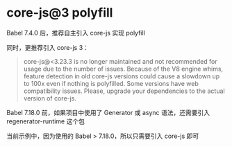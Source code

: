 # core-js@3 polyfill

Babel 7.4.0 后，推荐自主引入 core-js 实现 polyfill

同时，更推荐引入 core-js 3：

> core-js@<3.23.3 is no longer maintained and not recommended for usage due to the number of issues. Because of the V8 engine whims, feature detection in old core-js versions could cause a slowdown up to 100x even if nothing is polyfilled. Some versions have web compatibility issues. Please, upgrade your dependencies to the actual version of core-js.

Babel 7.18.0 前，如果项目中使用了 Generator 或 async 语法，还需要引入 regenerator-runtime 这个包

当前示例中，因为使用的 Babel > 7.18.0，所以只需要引入 core-js 即可